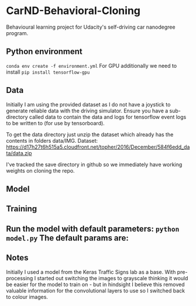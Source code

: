# CarND-Behavioral-Cloning
Behavioural learning project for Udacity's self-driving car nanodegree program.

## Python environment
`conda env create -f environment.yml`
For GPU additionally we need to install `pip install tensorflow-gpu`


## Data
Initially I am using the provided dataset as I do not have a joystick to generate reliable data with the driving simulator.
Ensure you have a sub-directory called data to contain the data and logs for tensorflow event logs to be written to (for use by tensorboard).

To get the data directory just unzip the dataset which already has the contents in folders data/IMG.
Dataset: https://d17h27t6h515a5.cloudfront.net/topher/2016/December/584f6edd_data/data.zip

I've tracked the save directory in github so we immediately have working weights on cloning the repo.


## Model
<describe model here>


## Training
Run the model with default parameters: `python model.py`
The default params are:
-


## Notes
Initially I used a model from the Keras Traffic Signs lab as a base. With pre-processing I started out switching the images to grayscale thinking it would be easier for the model to train on - but in hindsight I believe this removed valuable information for the convolutional layers to use so I switched back to colour images.
